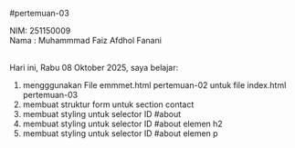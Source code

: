 #pertemuan-03

NIM: 251150009<br>
Nama : Muhammmad Faiz Afdhol Fanani<br><br>

Hari ini, Rabu 08 Oktober 2025, saya belajar:
<ol>
    <li>mengggunakan File emmmet.html pertemuan-02 untuk file index.html pertemuan-03</li>
    <li>membuat struktur form untuk section contact</li>
    <li>membuat styling untuk selector ID #about</li>
    <li>membuat styling untuk selector ID #about elemen h2</li>
    <li>membuat styling untuk selector ID #about elemen p</li>
</ol>
